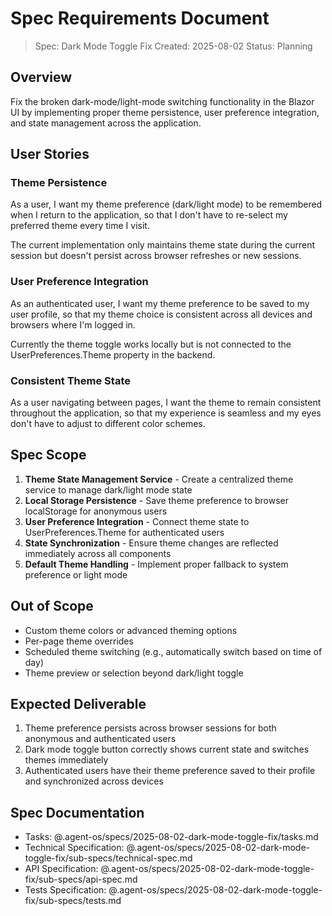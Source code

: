 # Spec Requirements Document

> Spec: Dark Mode Toggle Fix
> Created: 2025-08-02
> Status: Planning

## Overview

Fix the broken dark-mode/light-mode switching functionality in the Blazor UI by implementing proper theme persistence, user preference integration, and state management across the application.

## User Stories

### Theme Persistence

As a user, I want my theme preference (dark/light mode) to be remembered when I return to the application, so that I don't have to re-select my preferred theme every time I visit.

The current implementation only maintains theme state during the current session but doesn't persist across browser refreshes or new sessions.

### User Preference Integration

As an authenticated user, I want my theme preference to be saved to my user profile, so that my theme choice is consistent across all devices and browsers where I'm logged in.

Currently the theme toggle works locally but is not connected to the UserPreferences.Theme property in the backend.

### Consistent Theme State

As a user navigating between pages, I want the theme to remain consistent throughout the application, so that my experience is seamless and my eyes don't have to adjust to different color schemes.

## Spec Scope

1. **Theme State Management Service** - Create a centralized theme service to manage dark/light mode state
2. **Local Storage Persistence** - Save theme preference to browser localStorage for anonymous users
3. **User Preference Integration** - Connect theme state to UserPreferences.Theme for authenticated users
4. **State Synchronization** - Ensure theme changes are reflected immediately across all components
5. **Default Theme Handling** - Implement proper fallback to system preference or light mode

## Out of Scope

- Custom theme colors or advanced theming options
- Per-page theme overrides
- Scheduled theme switching (e.g., automatically switch based on time of day)
- Theme preview or selection beyond dark/light toggle

## Expected Deliverable

1. Theme preference persists across browser sessions for both anonymous and authenticated users
2. Dark mode toggle button correctly shows current state and switches themes immediately
3. Authenticated users have their theme preference saved to their profile and synchronized across devices

## Spec Documentation

- Tasks: @.agent-os/specs/2025-08-02-dark-mode-toggle-fix/tasks.md
- Technical Specification: @.agent-os/specs/2025-08-02-dark-mode-toggle-fix/sub-specs/technical-spec.md
- API Specification: @.agent-os/specs/2025-08-02-dark-mode-toggle-fix/sub-specs/api-spec.md
- Tests Specification: @.agent-os/specs/2025-08-02-dark-mode-toggle-fix/sub-specs/tests.md